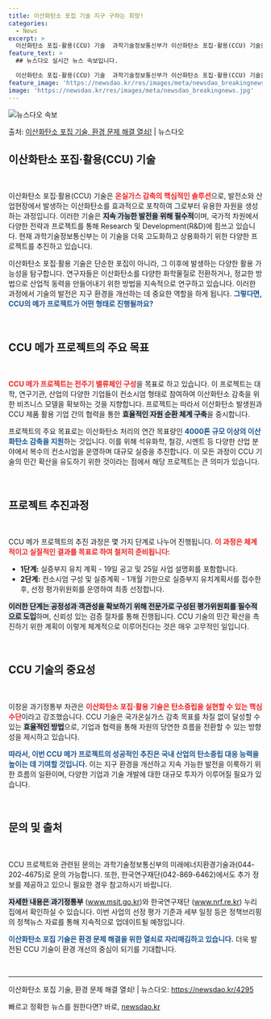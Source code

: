 ```yaml
---
title: 이산화탄소 포집 기술 지구 구하는 희망!
categories:
  - News
excerpt: >
  이산화탄소 포집·활용(CCU) 기술  과학기술정보통신부가 이산화탄소 포집·활용(CCU) 기술을 적용해 온실가…
feature_text: >
  ## 뉴스다오 실시간 뉴스 속보입니다.

  이산화탄소 포집·활용(CCU) 기술  과학기술정보통신부가 이산화탄소 포집·활용(CCU) 기술을 적용해 온실가…
feature_image: 'https://newsdao.kr/res/images/meta/newsdao_breakingnews.jpg'
image: 'https://newsdao.kr/res/images/meta/newsdao_breakingnews.jpg'
---
```


![뉴스다오 속보](https://newsdao.kr/res/images/meta/newsdao_breakingnews.jpg)

<p>출처: <a href="https://newsdao.kr/4295" rel="dofollow">이산화탄소 포집 기술, 환경 문제 해결 열쇠!</a> | 뉴스다오</p>

<h2 data-ke-size="size26">이산화탄소 포집·활용(CCU) 기술</h2>

<p data-ke-size="size16">&nbsp;</p>

이산화탄소 포집·활용(CCU) 기술은 <b><span style="color: #ee2323;">온실가스 감축의 핵심적인 솔루션</span></b>으로, 발전소와 산업현장에서 발생하는 이산화탄소를 효과적으로 포착하여 그로부터 유용한 자원을 생성하는 과정입니다. 이러한 기술은 <b><span style="background-color: #21538527;">지속 가능한 발전을 위해 필수적</span></b>이며, 국가적 차원에서 다양한 전략과 프로젝트를 통해 Research 및 Development(R&D)에 힘쓰고 있습니다. 현재 과학기술정보통신부는 이 기술을 더욱 고도화하고 상용화하기 위한 다양한 프로젝트를 추진하고 있습니다.

이산화탄소 포집·활용 기술은 단순한 포집이 아니라, 그 이후에 발생하는 다양한 활용 가능성을 탐구합니다. 연구자들은 이산화탄소를 다양한 화학물질로 전환하거나, 정교한 방법으로 산업적 동력을 만들어내기 위한 방법을 지속적으로 연구하고 있습니다. 이러한 과정에서 기술의 발전은 지구 환경을 개선하는 데 중요한 역할을 하게 됩니다. <b><span style="color: #1a5490;">그렇다면, CCU의 메가 프로젝트가 어떤 형태로 진행될까요?</span></b>

<p data-ke-size="size16">&nbsp;</p>

<h2 data-ke-size="size26">CCU 메가 프로젝트의 주요 목표</h2>

<p data-ke-size="size16">&nbsp;</p>

<b><span style="color: #ee2323;">CCU 메가 프로젝트는 전주기 밸류체인 구성</span></b>을 목표로 하고 있습니다. 이 프로젝트는 대학, 연구기관, 산업의 다양한 기업들이 컨소시엄 형태로 참여하여 이산화탄소 감축을 위한 비즈니스 모델을 확보하는 것을 지향합니다. 프로젝트는 따라서 이산화탄소 발생원과 CCU 제품 활용 기업 간의 협력을 통한 <b><span style="background-color: #21538527;">효율적인 자원 순환 체계 구축</span></b>을 중시합니다.

 프로젝트의 주요 목표로는 이산화탄소 처리의 연간 목표량인 <b><span style="color: #1a5490;">4000톤 규모 이상의 이산화탄소 감축을 지원</span></b>하는 것입니다. 이를 위해 석유화학, 철강, 시멘트 등 다양한 산업 분야에서 복수의 컨소시엄을 운영하며 대규모 실증을 추진합니다. 이 모든 과정이 CCU 기술의 민간 확산을 유도하기 위한 것이라는 점에서 해당 프로젝트는 큰 의미가 있습니다.

<p data-ke-size="size16">&nbsp;</p>

<h2 data-ke-size="size26">프로젝트 추진과정</h2>

<p data-ke-size="size16">&nbsp;</p>

CCU 메가 프로젝트의 추진 과정은 몇 가지 단계로 나누어 진행됩니다. <b><span style="color: #ee2323;">이 과정은 체계적이고 실질적인 결과를 목표로 하여 철저히 준비됩니다</span></b>:

<ul>
    <li><b>1단계:</b><span> 실증부지 유치 계획</span> - 19일 공고 및 25일 사업 설명회를 포함합니다.</li>
    <li><b>2단계:</b><span> 컨소시엄 구성 및 실증계획</span> - 1개월 기한으로 실증부지 유치계획서를 접수한 후, 선정 평가위원회를 운영하여 최종 선정합니다.</li>
</ul>

<b><span style="background-color: #21538527;">이러한 단계는 공정성과 객관성을 확보하기 위해 전문가로 구성된 평가위원회를 필수적으로 도입</span></b>하며, 신뢰성 있는 검증 절차를 통해 진행됩니다. CCU 기술의 민간 확산을 촉진하기 위한 계획이 이렇게 체계적으로 이루어진다는 것은 매우 고무적인 일입니다.

<p data-ke-size="size16">&nbsp;</p>

<h2 data-ke-size="size26">CCU 기술의 중요성</h2>

<p data-ke-size="size16">&nbsp;</p>

이창윤 과기정통부 차관은 <b><span style="color: #ee2323;">이산화탄소 포집·활용 기술은 탄소중립을 실현할 수 있는 핵심 수단</span></b>이라고 강조했습니다. CCU 기술은 국가온실가스 감축 목표를 차질 없이 달성할 수 있는 <b><span style="background-color: #21538527;">효율적인 방법</span></b>으로, 기업과 협력을 통해 자원의 당연한 흐름을 전환할 수 있는 방향성을 제시하고 있습니다. 

<b><span style="color: #1a5490;">따라서, 이번 CCU 메가 프로젝트의 성공적인 추진은 국내 산업의 탄소중립 대응 능력을 높이는 데 기여할 것입니다.</span></b> 이는 지구 환경을 개선하고 지속 가능한 발전을 이룩하기 위한 흐름의 일환이며, 다양한 기업과 기술 개발에 대한 대규모 투자가 이루어질 필요가 있습니다.

<p data-ke-size="size16">&nbsp;</p>

<h2 data-ke-size="size26">문의 및 출처</h2>

<p data-ke-size="size16">&nbsp;</p>

CCU 프로젝트와 관련된 문의는 과학기술정보통신부의 미래에너지환경기술과(044-202-4675)로 문의 가능합니다. 또한, 한국연구재단(042-869-6462)에서도 추가 정보를 제공하고 있으니 필요한 경우 참고하시기 바랍니다.

<b><span style="background-color: #21538527;">자세한 내용은 과기정통부</span></b> (www.msit.go.kr)와 한국연구재단 (www.nrf.re.kr) 누리집에서 확인하실 수 있습니다. 이번 사업의 선정 평가 기준과 세부 일정 등은 정책브리핑의 정책뉴스 자료를 통해 지속적으로 업데이트될 예정입니다. 

<b><span style="color: #1a5490;">이산화탄소 포집 기술은 환경 문제 해결을 위한 열쇠로 자리매김하고 있습니다.</span></b> 더욱 발전된 CCU 기술이 환경 개선의 중심이 되기를 기대합니다.

<p data-ke-size="size16">&nbsp;</p>

<hr />

이산화탄소 포집 기술, 환경 문제 해결 열쇠! | 뉴스다오: <a href="https://newsdao.kr/4295" target="_blank">https://newsdao.kr/4295</a> 

빠르고 정확한 뉴스를 원한다면? 바로, <a href="https://newsdao.kr" rel="dofollow">newsdao.kr</a>



